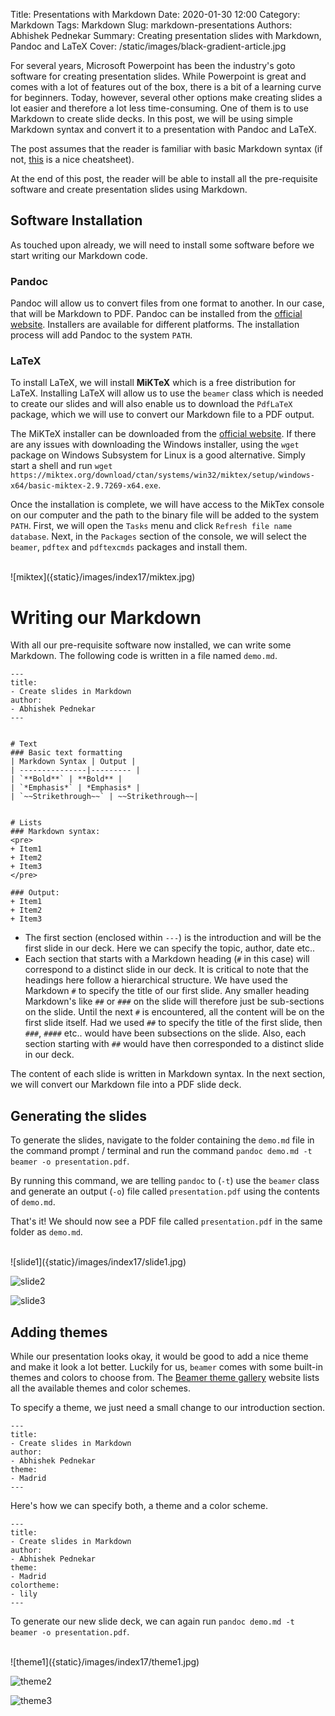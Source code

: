 Title: Presentations with Markdown
Date: 2020-01-30 12:00
Category: Markdown
Tags: Markdown
Slug: markdown-presentations
Authors: Abhishek Pednekar
Summary: Creating presentation slides with Markdown, Pandoc and LaTeX
Cover: /static/images/black-gradient-article.jpg


For several years, Microsoft Powerpoint has been the industry's goto software for creating presentation slides. While Powerpoint is great and comes with a lot of features out of the box, there is a bit of a learning curve for beginners. Today, however, several other options make creating slides a lot easier and therefore a lot less time-consuming. One of them is to use Markdown to create slide decks. In this post, we will be using simple Markdown syntax and convert it to a presentation with Pandoc and LaTeX.

The post assumes that the reader is familiar with basic Markdown syntax (if not, [this](https://github.com/adam-p/markdown-here/wiki/Markdown-Cheatsheet) is a nice cheatsheet).

At the end of this post, the reader will be able to install all the pre-requisite software and create presentation slides using Markdown.

## Software Installation
As touched upon already, we will need to install some software before we start writing our Markdown code.

### Pandoc
Pandoc will allow us to convert files from one format to another. In our case, that will be Markdown to PDF. Pandoc can be installed from the [official website](https://pandoc.org/installing.html). Installers are available for different platforms. The installation process will add Pandoc to the system `PATH`. 

### LaTeX
To install LaTeX, we will install **MiKTeX** which is a free distribution for LaTeX. Installing LaTeX will allow us to use the `beamer` class which is needed to create our slides and will also enable us to download the `PdfLaTeX` package, which we will use to convert our Markdown file to a PDF output.

The MiKTeX installer can be downloaded from the [official website](https://miktex.org/download). If there are any issues with downloading the Windows installer, using the `wget` package on Windows Subsystem for Linux is a good alternative. Simply start a shell and run `wget https://miktex.org/download/ctan/systems/win32/miktex/setup/windows-x64/basic-miktex-2.9.7269-x64.exe`.

Once the installation is complete, we will have access to the MikTex console on our computer and the path to the binary file will be added to the system `PATH`. First, we will open the `Tasks` menu and click `Refresh file name database`.  Next, in the `Packages` section of the console, we will select the `beamer`, `pdftex` and `pdftexcmds` packages and install them.

<br />
![miktex]({static}/images/index17/miktex.jpg)

# Writing our Markdown
With all our pre-requisite software now installed, we can write some Markdown. The following code is written in a file named `demo.md`.

```
---
title: 
- Create slides in Markdown
author:
- Abhishek Pednekar
---


# Text
### Basic text formatting
| Markdown Syntax | Output |
| ---------------|--------- |
| `**Bold**` | **Bold** |
| `*Emphasis*` | *Emphasis* |
| `~~Strikethrough~~` | ~~Strikethrough~~|


# Lists
### Markdown syntax:
<pre>
+ Item1
+ Item2
+ Item3
</pre>

### Output:
+ Item1
+ Item2
+ Item3
```

+ The first section (enclosed within `---`) is the introduction and will be the first slide in our deck. Here we can specify the topic, author, date etc..
+ Each section that starts with a Markdown heading (`#` in this case) will correspond to a distinct slide in our deck. It is critical to note that the headings here follow a hierarchical structure. We have used the Markdown `#` to specify the title of our first slide. Any smaller heading Markdown's like `##` or `###` on the slide will therefore just be sub-sections on the slide. Until the next `#` is encountered, all the content will be on the first slide itself. Had we used `##` to specify the title of the first slide, then `###`, `####` etc.. would have been subsections on the slide. Also, each section starting with `##` would have then corresponded to a distinct slide in our deck.

The content of each slide is written in Markdown syntax. In the next section, we will convert our Markdown file into a PDF slide deck.

## Generating the slides
To generate the slides, navigate to the folder containing the `demo.md` file in the command prompt / terminal and run the command `pandoc demo.md -t beamer -o presentation.pdf`. 

By running this command, we are telling `pandoc` to (`-t`) use the `beamer` class and generate an output (`-o`) file called `presentation.pdf` using the contents of `demo.md`.

That's it! We should now see a PDF file called `presentation.pdf` in the same folder as `demo.md`.

<br />
![slide1]({static}/images/index17/slide1.jpg)

![slide2]({static}/images/index17/slide2.jpg)

![slide3]({static}/images/index17/slide3.jpg)

## Adding themes
While our presentation looks okay, it would be good to add a nice theme and make it look a lot better. Luckily for us, `beamer` comes with some built-in themes and colors to choose from. The [Beamer theme gallery](http://deic.uab.es/~iblanes/beamer_gallery/) website lists all the available themes and color schemes.

To specify a theme, we just need a small change to our introduction section.

```
---
title: 
- Create slides in Markdown
author:
- Abhishek Pednekar
theme:
- Madrid
---
```

Here's how we can specify both, a theme and a color scheme.

```
---
title: 
- Create slides in Markdown
author:
- Abhishek Pednekar
theme:
- Madrid
colortheme:
- lily
---
```

To generate our new slide deck, we can again run `pandoc demo.md -t beamer -o presentation.pdf`.

<br />
![theme1]({static}/images/index17/theme1.jpg)

![theme2]({static}/images/index17/theme2.jpg)

![theme3]({static}/images/index17/theme3.jpg)